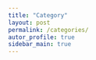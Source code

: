 ```yaml
---
title: "Category"
layout: post
permalink: /categories/
autor_profile: true
sidebar_main: true
---
```

